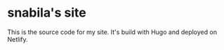 # snabila's site

This is the source code for my site. It's build with Hugo and deployed on Netlify.
